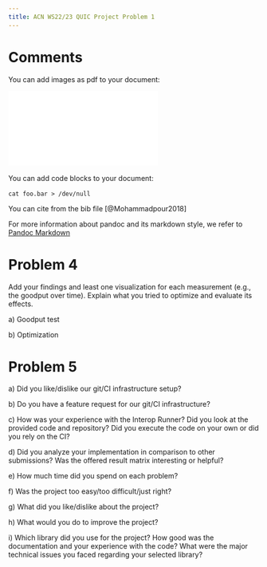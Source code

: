 ```yaml
---
title: ACN WS22/23 QUIC Project Problem 1
---
```

# Comments

You can add images as pdf to your document:

![Testbed](figures/testbed-topology.pdf)

You can add code blocks to your document:

```
cat foo.bar > /dev/null
```

You can cite from the bib file [@Mohammadpour2018]

For more information about pandoc and its markdown style, we refer to [Pandoc Markdown](https://pandoc.org/MANUAL.html#pandocs-markdown)

# Problem 4

Add your findings and least one visualization for each measurement (e.g., the goodput over time).
Explain what you tried to optimize and evaluate its effects.

a) Goodput test

b) Optimization

# Problem 5
a) Did you like/dislike our git/CI infrastructure setup? 

b) Do you have a feature request for our git/CI infrastructure?

c) How was your experience with the Interop Runner? Did you look at the provided code and repository? Did you execute the code on your own or did you rely on the CI?

d) Did you analyze your implementation in comparison to other submissions? Was the offered result matrix interesting or helpful?

e) How much time did you spend on each problem?

f) Was the project too easy/too difficult/just right?

g) What did you like/dislike about the project?

h) What would you do to improve the project?

i) Which library did you use for the project? How good was the documentation and your experience with the code? What were the major technical issues you faced regarding your selected library?

